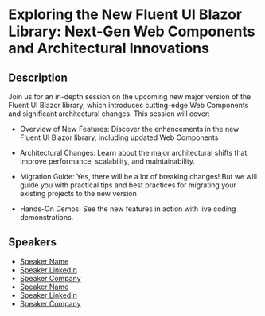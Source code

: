 # Exploring the New Fluent UI Blazor Library: Next-Gen Web Components and Architectural Innovations

## Description

Join us for an in-depth session on the upcoming new major version of the Fluent UI Blazor library, which introduces cutting-edge Web Components and significant architectural changes. This session will cover:
- Overview of New Features: Discover the enhancements in the new Fluent UI Blazor library, including updated Web Components 
- Architectural Changes:  Learn about the major architectural shifts that improve performance, scalability, and maintainability. 
- Migration Guide: Yes, there will be a lot of breaking changes! But we will guide you with practical tips and best practices for migrating your existing projects to the new version
- Hands-On Demos: See the new features in action with live coding demonstrations.


## Speakers

- [Speaker Name](https://x.com/speaker_x_handle)
- [Speaker LinkedIn](https://linkedin.com/in/speaker_linkedin_handle)
- [Speaker Company](https://speaker_company_url)
- [Speaker Name](https://x.com/speaker_x_handle)
- [Speaker LinkedIn](https://linkedin.com/in/speaker_linkedin_handle)
- [Speaker Company](https://speaker_company_url)
